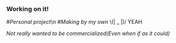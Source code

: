### Working on it!
#_Personal project_\n
#_Making by my own_
\\(| _ |)/ YEAH
















_Not really wanted to be commercialized(Even when if as it could)_
